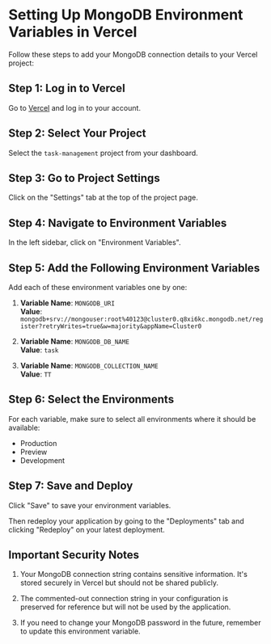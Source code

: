 # Setting Up MongoDB Environment Variables in Vercel

Follow these steps to add your MongoDB connection details to your Vercel project:

## Step 1: Log in to Vercel

Go to [Vercel](https://vercel.com) and log in to your account.

## Step 2: Select Your Project

Select the `task-management` project from your dashboard.

## Step 3: Go to Project Settings

Click on the "Settings" tab at the top of the project page.

## Step 4: Navigate to Environment Variables

In the left sidebar, click on "Environment Variables".

## Step 5: Add the Following Environment Variables

Add each of these environment variables one by one:

1. **Variable Name**: `MONGODB_URI`  
   **Value**: `mongodb+srv://mongouser:root%40123@cluster0.q8xi6kc.mongodb.net/register?retryWrites=true&w=majority&appName=Cluster0`

2. **Variable Name**: `MONGODB_DB_NAME`  
   **Value**: `task`

3. **Variable Name**: `MONGODB_COLLECTION_NAME`  
   **Value**: `TT`

## Step 6: Select the Environments

For each variable, make sure to select all environments where it should be available:
- Production
- Preview
- Development

## Step 7: Save and Deploy

Click "Save" to save your environment variables.

Then redeploy your application by going to the "Deployments" tab and clicking "Redeploy" on your latest deployment.

## Important Security Notes

1. Your MongoDB connection string contains sensitive information. It's stored securely in Vercel but should not be shared publicly.

2. The commented-out connection string in your configuration is preserved for reference but will not be used by the application.

3. If you need to change your MongoDB password in the future, remember to update this environment variable.
